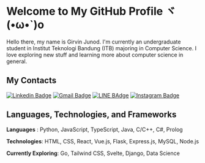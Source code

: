 # Welcome to My GitHub Profile ヾ(•ω•`)o
Hello there, my name is Girvin Junod. I'm currently an undergraduate student in Institut Teknologi Bandung (ITB) majoring in Computer Science. I love exploring new stuff and learning more about computer science in general. 


<!--
**ChickenSoupCode/ChickenSoupCode** is a ✨ _special_ ✨ repository because its `README.md` (this file) appears on your GitHub profile.

Here are some ideas to get you started:

- 🔭 I’m currently working on ...
- 🌱 I’m currently learning ...
- 👯 I’m looking to collaborate on ...
- 🤔 I’m looking for help with ...
- 💬 Ask me about ...
- 📫 How to reach me: ...
- 😄 Pronouns: ...
- ⚡ Fun fact: ...
-->
## My Contacts
[![Linkedin Badge](https://img.shields.io/badge/-girvin--junod-blue?style=flat&logo=Linkedin&logoColor=white&link=https://www.linkedin.com/in/ravielze/)](https://www.linkedin.com/in/girvin-junod)
[![Gmail Badge](https://img.shields.io/badge/-Girvin_Junod-c14438?style=flat&logo=Gmail&logoColor=white&link=mailto:13519002@std.stei.itb.ac.id)](mailto:13519096@std.stei.itb.ac.id)
[![LINE BAdge](https://img.shields.io/badge/-Girvin-brightgreen?style=flat&logo=LINE&logoColor=white&link=https://line.me/ti/p/N06LsDwHg4)](https://line.me/ti/p/~girvin_junod)
[![Instagram Badge](https://img.shields.io/badge/-@girvinjunod__-E4405F?style=flat&logo=instagram&logoColor=white&link=https://instagram.com/vel.ze/)](https://instagram.com/girvinjunod_)


## Languages, Technologies, and Frameworks
**Languages** : Python, JavaScript, TypeScript, Java, C/C++, C#, Prolog

**Technologies**: HTML, CSS, React, Vue.js, Flask, Express.js, MySQL, Node.js

**Currently Exploring**: Go, Tailwind CSS, Svelte, Django, Data Science
